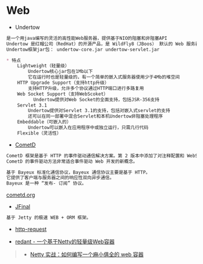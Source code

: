 # Web

* Undertow
```md
是一个用java编写的灵活的高性能Web服务器，提供基于NIO的阻塞和非阻塞API
Undertow 是红帽公司（RedHat）的开源产品，是 WildFly8（JBoos） 默认的 Web 服务器。
Undertow框架jar包： undertow-core.jar undertow-servlet.jar
```

```md
* 特点
	Lightweight（轻量级）
		Undertow核心jar包在1Mb以下
		它在运行时也是轻量级的，有一个简单的嵌入式服务器使用少于4Mb的堆空间
	HTTP Upgrade Support（支持http升级）
		支持HTTP升级，允许多个协议通过HTTP端口进行多路复用
	Web Socket Support（支持WebScoket）
		  Undertow提供对Web Socket的全面支持，包括JSR-356支持
	Servlet 3.1  
		Undertow提供对Servlet 3.1的支持，包括对嵌入式servlet的支持
		还可以在同一部署中混合Servlet和本机Undertow非阻塞处理程序
	Embeddable（可嵌入的）
		Undertow可以嵌入在应用程序中或独立运行，只需几行代码
	Flexible（灵活性）
```

* [CometD](https://github.com/cometd/cometd) 
```md
CometD 框架是基于 HTTP 的事件驱动通信解决方案。第 2 版本中添加了对注释配置和 WebSocket 的支持。
CometD 的事件驱动方法非常适合事件驱动 Web 开发的新概念。

基于 Bayeux 标准化通信协议，Bayeux 通信协议主要是基于 HTTP。
它提供了客户端与服务器之间的响应性双向异步通信。
Bayeux 是一种 “发布- 订阅” 协议。
```
[cometd.org](https://cometd.org/)

* [JFinal](https://gitee.com/jfinal/jfinal)
```md
基于 Jetty 的极速 WEB + ORM 框架。
```

* [http-request](https://github.com/kevinsawicki/http-request)

* [redant - 一个基于Netty的轻量级Web容器](https://github.com/all4you/redant)
> * [Netty 实战：如何编写一个麻小俱全的 web 容器](https://www.jianshu.com/p/dbbb75ee01e8)

